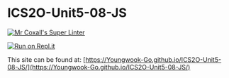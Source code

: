 # ICS2O-Unit5-08-JS

[![Mr Coxall's Super Linter](https://github.com/Youngwook-Go/ICS2O-Unit5-08-JS/workflows/Mr%20Coxall's%20Super%20Linter/badge.svg)](https://github.com/Youngwook-Go/ICS2O-Unit5-08-JS/actions)

[![Run on Repl.it](https://repl.it/badge/github/Youngwook-Go/ICS2O-Unit5-08-JS)](https://repl.it/github/Youngwook-Go/ICS2O-Unit5-08-JS)

This site can be found at: [https://Youngwook-Go.github.io/ICS2O-Unit5-08-JS/](https://Youngwook-Go.github.io/ICS2O-Unit5-08-JS/)
